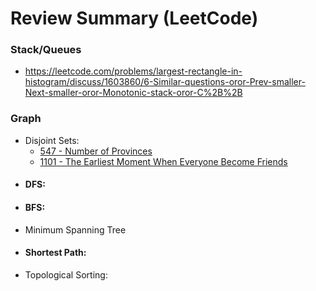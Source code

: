 # Review Summary (LeetCode)

###

### Stack/Queues

* https://leetcode.com/problems/largest-rectangle-in-histogram/discuss/1603860/6-Similar-questions-oror-Prev-smaller-Next-smaller-oror-Monotonic-stack-oror-C%2B%2B

### Graph

* Disjoint Sets:
  * [547 - Number of Provinces](https://leetcode.com/problems/number-of-provinces/)
  * [1101 - The Earliest Moment When Everyone Become Friends](https://leetcode.com/problems/the-earliest-moment-when-everyone-become-friends/)
* #### DFS:
* #### BFS:
* Minimum Spanning Tree
* #### Shortest Path:
* Topological Sorting:
